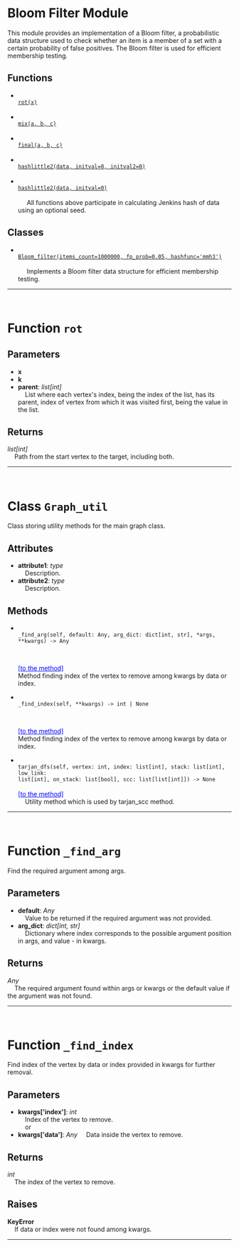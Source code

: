 <!--I HATE HTML BUT MARKDOWN CAN DO ALMOST NOTHING WITHOUT IT-->

<!--Hence, here is what's what-->

<!--h1 equals == in markdown-->

<!--h2 equals -- in markdown-->

<!--br breaks the line-->

<!--ul starts unordered list-->

<!--li is an entry in unordered list-->

<!--&nbsp is just a usual space-->

<!--strong is for bold-->

<!--em for italic-->

<h1>Bloom Filter Module</h1>
This module provides an implementation of a Bloom filter, a probabilistic
data structure used to check whether an item is a member of a set with a
certain probability of false positives. The Bloom filter is used
for efficient membership testing.
<h2>Functions</h2>
<ul>
<li> <a href='#function-rot'><code>
rot(x)
</code></a> <br> </li>
<li> <a href='#function-mix'><code>
mix(a, b, c)
</code></a> <br> </li>
<li> <a href='#function-final'><code>
final(a, b, c)
</code></a> <br> </li>
<li> <a href='#function-hashlittle2'><code>
hashlittle2(data, initval=0, initval2=0)
</code></a> <br> </li>
<li> <a href='#function-hashlittle'><code>
hashlittle2(data, initval=0)
</code></a> <br>
&nbsp;&nbsp;&nbsp;&nbsp;
All functions above participate in calculating Jenkins hash of data using 
an optional seed.
<br></li>
</ul>
<h2>Classes</h2>
<ul>
<li> <a href='#class-Bloom_filter'><code>
Bloom_filter(items_count=1000000, fp_prob=0.05, hashfunc='mmh3')
</code></a> <br>
&nbsp;&nbsp;&nbsp;&nbsp;
Implements a Bloom filter data structure for efficient membership testing.
<br></li>
</ul>

______________________________________________________________________

<div style="page-break-after: always; visibility: hidden"></div>
<br>
<h1 id='function-rot'>
<strong>Function</strong> 
<code>rot</code></h1>
<h2>Parameters</h2>
<ul> <!--Do not forget to close! -->
<li> <strong>x</strong></li>
<li> <strong>k</strong></li>
<li> <strong>parent</strong>: <em>list[int]</em> <br>
&nbsp;&nbsp;&nbsp;&nbsp;List where each vertex's index, being the index of the 
list, has its parent, index of vertex from which it was visited first, being 
the value in the list.<br></li>
</ul> <!-- Yesssss -->
<h2>Returns</h2>
<em>list[int]</em> <br>
&nbsp;&nbsp;&nbsp;&nbsp;Path from the start vertex to the target, including 
both.

______________________________________________________________________

<div style="page-break-after: always;"></div>
<br>
<h1 id='class-Graph_util'>
<strong>Class</strong> 
<code>Graph_util</code></h1>
Class storing utility methods for the main graph class.
<h2>Attributes</h2>
<ul>
<li> <strong>attribute1</strong>: <em>type</em> <br>
&nbsp;&nbsp;&nbsp;&nbsp;Description. <br></li>
<li> <strong>attribute2</strong>: <em>type</em> <br>
&nbsp;&nbsp;&nbsp;&nbsp;Description. <br></li>
</ul>
<h2>Methods</h2>
<ul>
<li> <code>
_find_arg(self, default: Any, arg_dict: dict[int, str], *args, **kwargs) -> Any

</code> <br>
<a href='#function-_find_arg' style='color: blue'>[to the method]</a> <br>
Method finding index of the vertex to remove among
kwargs by data or index. <br> </li>

<li> <code>
_find_index(self, **kwargs) -> int | None

</code> <br>
<a href='#function-_find_index' style='color: blue'>[to the method]</a> <br>
Method finding index of the vertex to remove among
kwargs by data or index. <br> </li>

<li> <code>
tarjan_dfs(self, vertex: int, index: list[int], stack: list[int], low_link: 
list[int], on_stack: list[bool], scc: list[list[int]]) -> None
</code> <br> 
<a href='#function-tarjan_dfs' style='color: blue'>[to the method]</a> <br>
&nbsp;&nbsp;&nbsp;&nbsp;Utility method which is used by tarjan_scc method. <br>
</li>
</ul>

______________________________________________________________________

<div style="page-break-after: always;"></div>
<br>
<h1 id='function-_find_arg'>
<strong>Function</strong> 
<code>_find_arg</code></h1>
Find the required argument among args.
<h2>Parameters</h2>
<ul>
<li> <strong>default</strong>: <em>Any</em> <br>
&nbsp;&nbsp;&nbsp;&nbsp;Value to be returned if the required argument was not 
provided. <br> </li>
<li><strong>arg_dict</strong>: <em>dict[int, str]</em> <br>
&nbsp;&nbsp;&nbsp;&nbsp;Dictionary where index corresponds to the possible 
argument position in args, and value - in kwargs. <br> </li>
</ul>
<h2>Returns</h2>
<em>Any</em> <br>
&nbsp;&nbsp;&nbsp;&nbsp;The required argument found within args or kwargs or 
the default value if the argument was not found.

______________________________________________________________________

<div style="page-break-after: always;"></div>
<br>
<h1 id='function-_find_index'>
<strong>Function</strong> 
<code>_find_index</code></h1>
Find index of the vertex by data or index provided in kwargs for further 
removal.
<h2>Parameters</h2>
<ul>
<li> <strong>kwargs['index']</strong>: <em>int</em> <br>
&nbsp;&nbsp;&nbsp;&nbsp;Index of the vertex to remove. <br>
&nbsp;&nbsp;&nbsp;&nbsp;or </li>
<li> <strong>kwargs['data']</strong>: <em>Any</em>
&nbsp;&nbsp;&nbsp;&nbsp;Data inside the vertex to remove. <br> </li>
</ul>
<h2>Returns</h2>
<em>int</em> <br>
&nbsp;&nbsp;&nbsp;&nbsp;The index of the vertex to remove. <br>
<h2>Raises</h2>
<strong>KeyError</strong> <br>
&nbsp;&nbsp;&nbsp;&nbsp;If data or index were not found among kwargs.

______________________________________________________________________
